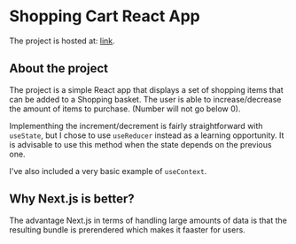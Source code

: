 # Shopping Cart React App

The project is hosted at: [link]().

## About the project

The project is a simple React app that displays a set of shopping items that can be added to a Shopping basket.
The user is able to increase/decrease the amount of items to purchase. (Number will not go below 0).

Implementhing the increment/decrement is fairly straightforward with `useState`, but I chose to use `useReducer` instead as a learning opportunity. It is advisable to use this method when the state depends on the previous one.

I've also included a very basic example of `useContext`.

## Why Next.js is better?

The advantage Next.js in terms of handling large amounts of data is that the resulting bundle is prerendered which makes it faaster for users.